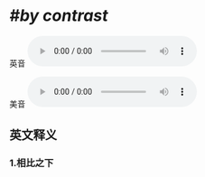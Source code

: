 # ***\#by contrast*** 
英音
<audio src="./media/by contrast1_AAC.aac" controls="controls"></audio>

美音
<audio src="./media/by contrast1_AAC.aac" controls="controls"></audio>



  

英文释义
---
### 1.**相比之下**  


